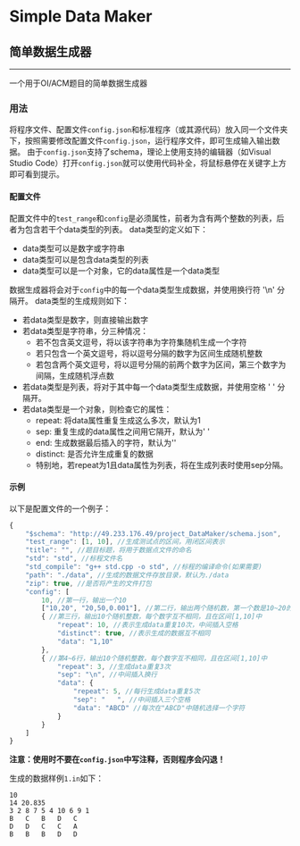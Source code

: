 # Simple Data Maker
## 简单数据生成器
----------------

一个用于OI/ACM题目的简单数据生成器

### 用法
将程序文件、配置文件`config.json`和标准程序（或其源代码）放入同一个文件夹下，按照需要修改配置文件`config.json`，运行程序文件，即可生成输入输出数据。
由于`config.json`支持了schema，理论上使用支持的编辑器（如Visual Studio Code）打开`config.json`就可以使用代码补全，将鼠标悬停在关键字上方即可看到提示。

#### 配置文件
配置文件中的`test_range`和`config`是必须属性，前者为含有两个整数的列表，后者为包含若干个data类型的列表。
data类型的定义如下：
- data类型可以是数字或字符串
- data类型可以是包含data类型的列表
- data类型可以是一个对象，它的data属性是一个data类型

数据生成器将会对于`config`中的每一个data类型生成数据，并使用换行符 '\n' 分隔开。
data类型的生成规则如下：
- 若data类型是数字，则直接输出数字
- 若data类型是字符串，分三种情况：
  - 若不包含英文逗号，将以该字符串为字符集随机生成一个字符
  - 若只包含一个英文逗号，将以逗号分隔的数字为区间生成随机整数
  - 若包含两个英文逗号，将以逗号分隔的前两个数字为区间，第三个数字为间隔，生成随机浮点数
- 若data类型是列表，将对于其中每一个data类型生成数据，并使用空格 ' ' 分隔开。
- 若data类型是一个对象，则检查它的属性：
  - repeat: 将data属性重复生成这么多次，默认为1
  - sep: 重复生成的data属性之间用它隔开，默认为' '
  - end: 生成数据最后插入的字符，默认为''
  - distinct: 是否允许生成重复的数据
  - 特别地，若repeat为1且data属性为列表，将在生成列表时使用sep分隔。

#### 示例
以下是配置文件的一个例子：
```js
{
    "$schema": "http://49.233.176.49/project_DataMaker/schema.json",
    "test_range": [1, 10], //生成测试点的区间，用闭区间表示
    "title": "", //题目标题，将用于数据点文件的命名
    "std": "std", //标程文件名
    "std_compile": "g++ std.cpp -o std", //标程的编译命令(如果需要)
    "path": "./data", //生成的数据文件存放目录，默认为./data
    "zip": true, //是否将产生的文件打包
    "config": [
        10, //第一行，输出一个10
        ["10,20", "20,50,0.001"], //第二行，输出两个随机数，第一个数是10~20的整数，第二个是20~50且精度为0.001的浮点数
        { //第三行，输出10个随机整数，每个数字互不相同，且在区间[1,10]中
            "repeat": 10, //表示生成data重复10次，中间插入空格
            "distinct": true, //表示生成的数据互不相同
            "data": "1,10"
        },
        { //第4~6行，输出10个随机整数，每个数字互不相同，且在区间[1,10]中
            "repeat": 3, //生成data重复3次
            "sep": "\n", //中间插入换行
            "data": {
                "repeat": 5, //每行生成data重复5次
                "sep": "   ", //中间插入三个空格
                "data": "ABCD" //每次在"ABCD"中随机选择一个字符
            }
        }
    ]
}
```
**注意：使用时不要在`config.json`中写注释，否则程序会闪退！**

生成的数据样例`1.in`如下：
```
10
14 20.835
3 2 8 7 5 4 10 6 9 1 
B   C   B   D   C   
D   D   C   C   A   
B   B   B   D   D
```
